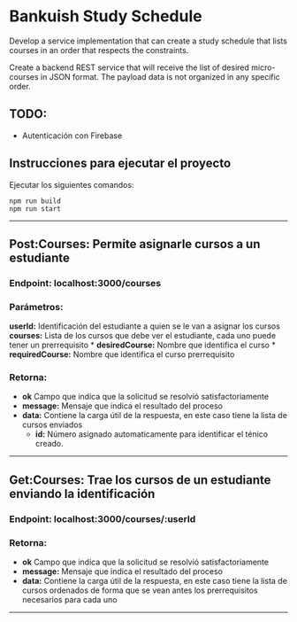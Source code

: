 # Bankuish Study Schedule
Develop a service implementation that can create a study schedule that lists courses in an order that respects the constraints.

Create a backend REST service that will receive the list of desired micro-courses in JSON format. The payload data is not organized in any specific order.

## TODO: 
* Autenticación con Firebase

## Instrucciones para ejecutar el proyecto
Ejecutar los siguientes comandos:
```CMD
npm run build
npm run start
```
* * *


## **Post:Courses:** Permite asignarle cursos a un estudiante
### Endpoint: localhost:3000/courses

### Parámetros:
**userId:** Identificación del estudiante a quien se le van a asignar los cursos
**courses:** Lista de los cursos que debe ver el estudiante, cada uno puede tener un prerrequisito
    * **desiredCourse:** Nombre que identifica el curso
    * **requiredCourse:** Nombre que identifica el curso prerrequisito

### Retorna:
* **ok** Campo que indica que la solicitud se resolvió satisfactoriamente 
* **message:** Mensaje que indica el resultado del proceso
* **data:** Contiene la carga útil de la respuesta, en este caso tiene la lista de cursos enviados 
    * **id:** Número asignado automaticamente para identificar el ténico creado.
* * *  


## **Get:Courses:** Trae los cursos de un estudiante enviando la identificación
### Endpoint: localhost:3000/courses/:userId

### Retorna:
* **ok** Campo que indica que la solicitud se resolvió satisfactoriamente 
* **message:** Mensaje que indica el resultado del proceso
* **data:** Contiene la carga útil de la respuesta, en este caso tiene la lista de cursos ordenados de forma que se vean antes los prerrequisitos necesarios para cada uno 
* * *  

